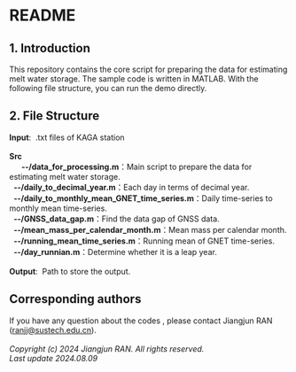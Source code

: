 # README

## 1. Introduction
This repository contains the core script for preparing the data for estimating melt water storage.
The sample code is written in MATLAB. With the following file structure, you can run the demo directly.

## 2. File Structure
**Input**:&nbsp; .txt files of KAGA station<br>
&nbsp;<br>
**Src**<br>
　&nbsp; **--/data_for_processing.m**：Main script to prepare the data for estimating melt water storage.<br>
  &nbsp; **--/daily_to_decimal_year.m**：Each day in terms of decimal year.<br>
  &nbsp; **--/daily_to_monthly_mean_GNET_time_series.m**：Daily time-series to monthly mean time-series.<br>
  &nbsp; **--/GNSS_data_gap.m**：Find the data gap of GNSS data.<br>
  &nbsp; **--/mean_mass_per_calendar_month.m**：Mean mass per calendar month.<br>
  &nbsp; **--/running_mean_time_series.m**：Running mean of GNET time-series.<br>
  &nbsp; **--/day_runnian.m**：Determine whether it is a leap year.<br>
  &nbsp;<br>
**Output**:&nbsp; Path to store the output.						 

## Corresponding authors
If you have any question about the codes , please contact Jiangjun RAN (ranjj@sustech.edu.cn).<br>
<br>
_Copyright (c) 2024 Jiangjun RAN. All rights reserved._ <br>
_Last update 2024.08.09_
